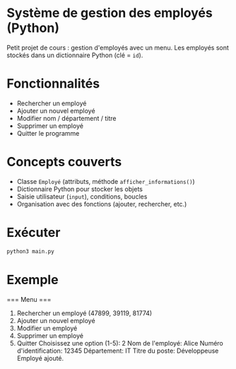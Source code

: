 # Système de gestion des employés (Python)

Petit projet de cours : gestion d'employés avec un menu.
Les employés sont stockés dans un dictionnaire Python (clé = `id`).

# Fonctionnalités
- Rechercher un employé
- Ajouter un nouvel employé
- Modifier nom / département / titre
- Supprimer un employé
- Quitter le programme


# Concepts couverts
- Classe `Employé` (attributs, méthode `afficher_informations()`)
- Dictionnaire Python pour stocker les objets
- Saisie utilisateur (`input`), conditions, boucles
- Organisation avec des fonctions (ajouter, rechercher, etc.)

# Exécuter
```bash
python3 main.py
```
# Exemple

=== Menu ===
1. Rechercher un employé (47899, 39119, 81774)
2. Ajouter un nouvel employé
3. Modifier un employé
4. Supprimer un employé
5. Quitter
Choisissez une option (1-5): 2
Nom de l'employé: Alice
Numéro d'identification: 12345
Département: IT
Titre du poste: Développeuse
Employé ajouté.






